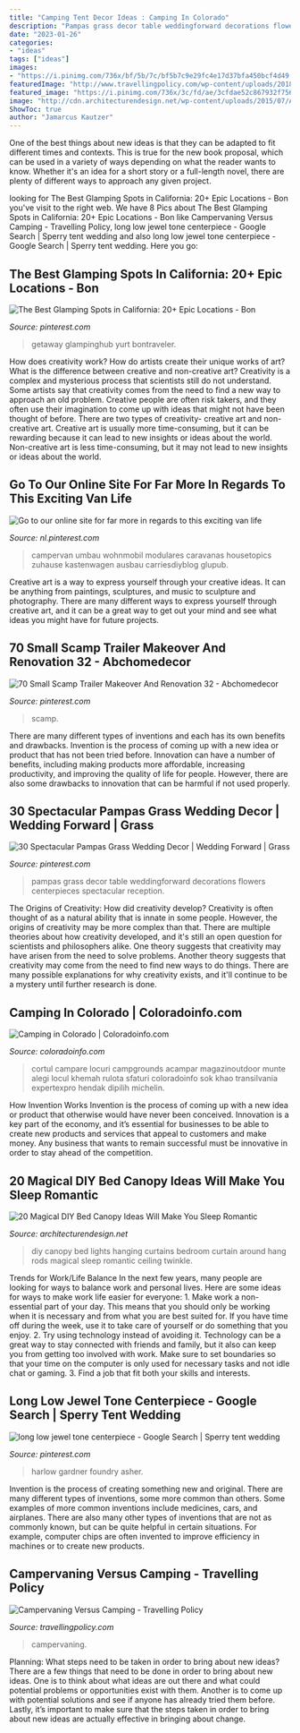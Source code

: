 ```yaml
---
title: "Camping Tent Decor Ideas : Camping In Colorado"
description: "Pampas grass decor table weddingforward decorations flowers centerpieces spectacular reception"
date: "2023-01-26"
categories:
- "ideas"
tags: ["ideas"]
images:
- "https://i.pinimg.com/736x/bf/5b/7c/bf5b7c9e29fc4e17d37bfa450bcf4d49.jpg"
featuredImage: "http://www.travellingpolicy.com/wp-content/uploads/2018/09/Campervaning-Versus-Camping.jpeg"
featured_image: "https://i.pinimg.com/736x/3c/fd/ae/3cfdae52c867932f75693565bf13a9c5.jpg"
image: "http://cdn.architecturendesign.net/wp-content/uploads/2015/07/AD-DIY-Bed-Canopy-10.jpg"
ShowToc: true
author: "Jamarcus Kautzer"
---
```



One of the best things about new ideas is that they can be adapted to fit different times and contexts. This is true for the new book proposal, which can be used in a variety of ways depending on what the reader wants to know. Whether it's an idea for a short story or a full-length novel, there are plenty of different ways to approach any given project.

	

		
looking for The Best Glamping Spots in California: 20+ Epic Locations - Bon you've visit to the right web. We have 8 Pics about The Best Glamping Spots in California: 20+ Epic Locations - Bon like Campervaning Versus Camping - Travelling Policy, long low jewel tone centerpiece - Google Search | Sperry tent wedding and also long low jewel tone centerpiece - Google Search | Sperry tent wedding. Here you go:
		
    
## The Best Glamping Spots In California: 20+ Epic Locations - Bon

<img loading=lazy src="https://i.pinimg.com/736x/3c/fd/ae/3cfdae52c867932f75693565bf13a9c5.jpg" onerror="this.onerror=null;this.src='https://tse3.mm.bing.net/th?id=OIP.4GC4jsF_GKj8Nh1O13EOSwHaE8&amp;pid=15.1';" alt="The Best Glamping Spots in California: 20+ Epic Locations - Bon">

_Source: pinterest.com_

>getaway glampinghub yurt bontraveler. 

	

How does creativity work? How do artists create their unique works of art? What is the difference between creative and non-creative art?
Creativity is a complex and mysterious process that scientists still do not understand. Some artists say that creativity comes from the need to find a new way to approach an old problem. Creative people are often risk takers, and they often use their imagination to come up with ideas that might not have been thought of before. There are two types of creativity- creative art and non-creative art. Creative art is usually more time-consuming, but it can be rewarding because it can lead to new insights or ideas about the world. Non-creative art is less time-consuming, but it may not lead to new insights or ideas about the world.

    
## Go To Our Online Site For Far More In Regards To This Exciting Van Life

<img loading=lazy src="https://i.pinimg.com/736x/41/bd/09/41bd09bda6813a05cabf3d02a03bd13b.jpg" onerror="this.onerror=null;this.src='https://tse2.mm.bing.net/th?id=OIP.Rae3-HhjRnE4yYx2FHepNAHaLG&amp;pid=15.1';" alt="Go to our online site for far more in regards to this exciting van life">

_Source: nl.pinterest.com_

>campervan umbau wohnmobil modulares caravanas housetopics zuhause kastenwagen ausbau carriesdiyblog glupub. 

	

Creative art is a way to express yourself through your creative ideas. It can be anything from paintings, sculptures, and music to sculpture and photography. There are many different ways to express yourself through creative art, and it can be a great way to get out your mind and see what ideas you might have for future projects.

    
## 70 Small Scamp Trailer Makeover And Renovation 32 - Abchomedecor

<img loading=lazy src="https://i.pinimg.com/736x/ed/69/46/ed6946e71e517195677a2bb4201e9e7b.jpg" onerror="this.onerror=null;this.src='https://tse4.mm.bing.net/th?id=OIP.-NVDVznRjH96M7Mzm244awHaLh&amp;pid=15.1';" alt="70 Small Scamp Trailer Makeover And Renovation 32 - Abchomedecor">

_Source: pinterest.com_

>scamp. 

	

There are many different types of inventions and each has its own benefits and drawbacks.
Invention is the process of coming up with a new idea or product that has not been tried before. Innovation can have a number of benefits, including making products more affordable, increasing productivity, and improving the quality of life for people. However, there are also some drawbacks to innovation that can be harmful if not used properly.

    
## 30 Spectacular Pampas Grass Wedding Decor | Wedding Forward | Grass

<img loading=lazy src="https://i.pinimg.com/736x/da/65/3a/da653aec6fda3620863fb5ea024bfe48.jpg" onerror="this.onerror=null;this.src='https://tse4.mm.bing.net/th?id=OIP.65v7fhplyPIuumq2mSqrmQHaLG&amp;pid=15.1';" alt="30 Spectacular Pampas Grass Wedding Decor | Wedding Forward | Grass">

_Source: pinterest.com_

>pampas grass decor table weddingforward decorations flowers centerpieces spectacular reception. 

	

The Origins of Creativity: How did creativity develop?
Creativity is often thought of as a natural ability that is innate in some people. However, the origins of creativity may be more complex than that. There are multiple theories about how creativity developed, and it's still an open question for scientists and philosophers alike. One theory suggests that creativity may have arisen from the need to solve problems. Another theory suggests that creativity may come from the need to find new ways to do things. There are many possible explanations for why creativity exists, and it'll continue to be a mystery until further research is done.

    
## Camping In Colorado | Coloradoinfo.com

<img loading=lazy src="https://www.coloradoinfo.com/sites/default/files/styles/mast/public/masts/Camping.jpg?itok=DX3JMLZY" onerror="this.onerror=null;this.src='https://tse2.mm.bing.net/th?id=OIP.8lol7eHA2oHGyO3q4noezwHaDv&amp;pid=15.1';" alt="Camping in Colorado | Coloradoinfo.com">

_Source: coloradoinfo.com_

>cortul campare locuri campgrounds acampar magazinoutdoor munte alegi locul khemah rulota sfaturi coloradoinfo sok khao transilvania expertexpro hendak dipilih michelin. 

	

How Invention Works
Invention is the process of coming up with a new idea or product that otherwise would have never been conceived. Innovation is a key part of the economy, and it’s essential for businesses to be able to create new products and services that appeal to customers and make money. Any business that wants to remain successful must be innovative in order to stay ahead of the competition.

    
## 20 Magical DIY Bed Canopy Ideas Will Make You Sleep Romantic

<img loading=lazy src="http://cdn.architecturendesign.net/wp-content/uploads/2015/07/AD-DIY-Bed-Canopy-10.jpg" onerror="this.onerror=null;this.src='https://tse2.mm.bing.net/th?id=OIP.ohSb7bFCIAILYKSyLgIbxwHaJ4&amp;pid=15.1';" alt="20 Magical DIY Bed Canopy Ideas Will Make You Sleep Romantic">

_Source: architecturendesign.net_

>diy canopy bed lights hanging curtains bedroom curtain around hang rods magical sleep romantic ceiling twinkle. 

	

Trends for Work/Life Balance
In the next few years, many people are looking for ways to balance work and personal lives. Here are some ideas for ways to make work life easier for everyone: 1. Make work a non-essential part of your day. This means that you should only be working when it is necessary and from what you are best suited for. If you have time off during the week, use it to take care of yourself or do something that you enjoy. 2. Try using technology instead of avoiding it. Technology can be a great way to stay connected with friends and family, but it also can keep you from getting too involved with work. Make sure to set boundaries so that your time on the computer is only used for necessary tasks and not idle chat or gaming. 3. Find a job that fit both your skills and interests.

    
## Long Low Jewel Tone Centerpiece - Google Search | Sperry Tent Wedding

<img loading=lazy src="https://i.pinimg.com/736x/bf/5b/7c/bf5b7c9e29fc4e17d37bfa450bcf4d49.jpg" onerror="this.onerror=null;this.src='https://tse2.mm.bing.net/th?id=OIP.v-7MToIaSpO5gGpXzxhSUQHaJ3&amp;pid=15.1';" alt="long low jewel tone centerpiece - Google Search | Sperry tent wedding">

_Source: pinterest.com_

>harlow gardner foundry asher. 

	

Invention is the process of creating something new and original. There are many different types of inventions, some more common than others. Some examples of more common inventions include medicines, cars, and airplanes. There are also many other types of inventions that are not as commonly known, but can be quite helpful in certain situations. For example, computer chips are often invented to improve efficiency in machines or to create new products.

    
## Campervaning Versus Camping - Travelling Policy

<img loading=lazy src="http://www.travellingpolicy.com/wp-content/uploads/2018/09/Campervaning-Versus-Camping.jpeg" onerror="this.onerror=null;this.src='https://tse4.mm.bing.net/th?id=OIP.roIl9BOQ263I_7t3N4-a4gHaCe&amp;pid=15.1';" alt="Campervaning Versus Camping - Travelling Policy">

_Source: travellingpolicy.com_

>campervaning. 

	

Planning: What steps need to be taken in order to bring about new ideas?
There are a few things that need to be done in order to bring about new ideas. One is to think about what ideas are out there and what could potential problems or opportunities exist with them. Another is to come up with potential solutions and see if anyone has already tried them before. Lastly, it’s important to make sure that the steps taken in order to bring about new ideas are actually effective in bringing about change.

